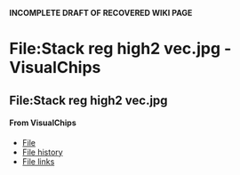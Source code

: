 **INCOMPLETE DRAFT OF RECOVERED WIKI PAGE**

# File:Stack reg high2 vec.jpg - VisualChips

## File:Stack reg high2 vec.jpg

#### From VisualChips

- [File](#file)
- [File history](#filehistory)
- [File links](#filelinks)

